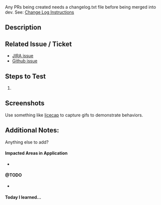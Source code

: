 <!-- Please use TICKET Description of ticket as PR title (i.e. DP-1234 Add back-to link on Announcement template)  -->
Any PRs being created needs a changelog.txt file before being merged into dev. See: [Change Log Instructions](https://github.com/massgov/mayflower/blob/dev/docs/change-log-instructions.md)


## Description
<!-- A few sentences describing the overall goals of the pull request's commits.-->

## Related Issue / Ticket

- [JIRA issue]()
- [Github issue]()

## Steps to Test
<!-- Outline the steps to test or reproduce the PR here.  Whenever possible deploy your branch to your fork Github Pages so UAT can be done without rebuilding. See: https://github.com/massgov/mayflower/blob/master/docs/deploy.md -->

1. 

## Screenshots
Use something like [licecap](http://www.cockos.com/licecap/) to capture gifs to demonstrate behaviors.


## Additional Notes:

Anything else to add?

#### Impacted Areas in Application
<!-- List general components of the application that this PR will affect: -->

* 

#### @TODO
<!-- List any known remaining work for this ticket / issue. -->

*

#### Today I learned...
<!-- Did you learn anything valuable in your work for this PR that you could share with the team?  You could list any relevant blogs, docs, or stack overflow posts that helped you with this work. -->

